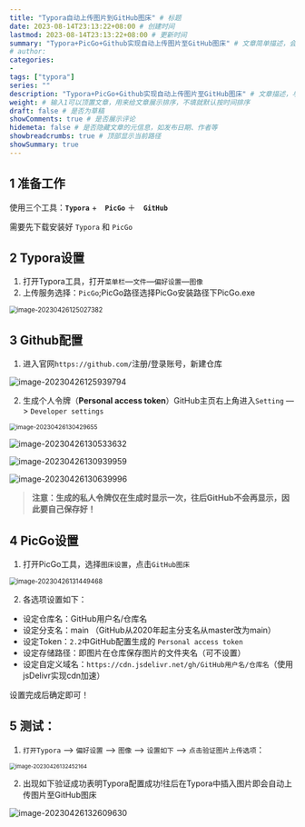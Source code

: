```yaml
---
title: "Typora自动上传图片到GitHub图床" # 标题
date: 2023-08-14T23:13:22+08:00 # 创建时间
lastmod: 2023-08-14T23:13:22+08:00 # 更新时间
summary: "Typora+PicGo+Github实现自动上传图片至GitHub图床" # 文章简单描述，会展示在主页
# author: 
categories: 
- 
tags: ["typora"]
series: ""
description: "Typora+PicGo+Github实现自动上传图片至GitHub图床" # 文章描述，与搜索优化相关
weight: # 输入1可以顶置文章，用来给文章展示排序，不填就默认按时间排序
draft: false # 是否为草稿
showComments: true # 是否展示评论
hidemeta: false # 是否隐藏文章的元信息，如发布日期、作者等
showbreadcrumbs: true # 顶部显示当前路径
showSummary: true
---
```

<!-- more --> 

## 1 准备工作

使用三个工具：**`Typora`** +　**`PicGo`** ＋　**`GitHub`**

需要先下载安装好 `Typora` 和 `PicGo`

## 2 Typora设置

1. 打开Typora工具，打开`菜单栏`—`文件`—`偏好设置`—`图像`
2. 上传服务选择：`PicGo`;PicGo路径选择PicGo安装路径下PicGo.exe

<img src="https://cdn.jsdelivr.net/gh/zwyzhy/TyporaImageBed/img/202304261250429.png" alt="image-20230426125027382" style="zoom:80%;" />

## 3 Github配置

1. 进入官网`https://github.com/`注册/登录账号，新建仓库

![image-20230426125939794](https://cdn.jsdelivr.net/gh/zwyzhy/TyporaImageBed/img/202304261259840.png)

2. 生成个人令牌（**Personal access token**）GitHub主页右上角进入`Setting` —> `Developer settings` 

<img src="https://cdn.jsdelivr.net/gh/zwyzhy/TyporaImageBed/img/202304261304699.png" alt="image-20230426130429655" style="zoom:75%;" />

![image-20230426130533632](https://cdn.jsdelivr.net/gh/zwyzhy/TyporaImageBed/img/202304261305678.png)

![image-20230426130939959](https://cdn.jsdelivr.net/gh/zwyzhy/TyporaImageBed/img/202304261309993.png)

![image-20230426130639996](https://cdn.jsdelivr.net/gh/zwyzhy/TyporaImageBed/img/202304261306037.png)

> **注意：生成的私人令牌仅在生成时显示一次，往后GitHub不会再显示，因此要自己保存好！**



## 4 PicGo设置

1. 打开PicGo工具，选择`图床设置`，点击`GitHub图床`

<img src="https://cdn.jsdelivr.net/gh/zwyzhy/TyporaImageBed/img/202304261314515.png" alt="image-20230426131449468" style="zoom:80%;" />

2. 各选项设置如下：

- 设定仓库名：GitHub用户名/仓库名
- 设定分支名：main  （GitHub从2020年起主分支名从master改为main）
- 设定Token：`2.2`中GitHub配置生成的 `Personal access token`
- 设定存储路径：即图片在仓库保存图片的文件夹名（可不设置）
- 设定自定义域名：`https://cdn.jsdelivr.net/gh/GitHub用户名/仓库名`（使用jsDelivr实现cdn加速）

设置完成后确定即可！



## 5 测试：

1. `打开Typora` —> `偏好设置` —> `图像` —> `设置如下` —> `点击验证图片上传选项`：

<img src="https://cdn.jsdelivr.net/gh/zwyzhy/TyporaImageBed/img/202304261324224.png" alt="image-20230426132452164" style="zoom: 67%;" />

2. 出现如下验证成功表明Typora配置成功!往后在Typora中插入图片即会自动上传图片至GitHub图床

![image-20230426132609630](https://cdn.jsdelivr.net/gh/zwyzhy/TyporaImageBed/img/202304261326664.png)


